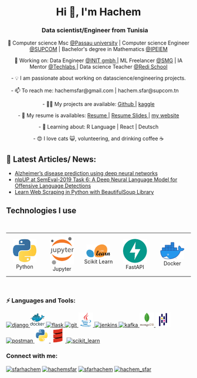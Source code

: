 <h1 align="center">Hi 👋, I'm Hachem</h1>
<h3 align="center">Data scientist/Engineer from Tunisia <img src="https://njq-ip.com/wp-content/uploads/2014/256/Tunisia-Flag.png" width="16px" height="16px"/></h3>


<p align="center">
    🎯 Computer science Msc <a href="https://www.uni-passau.de/en/">@Passau university</a> | Computer science Engineer <a href="http://www.supcom.mincom.tn/Fr/accueil_46_3">@SUPCOM</a> | Bachelor's degree in Mathematics <a href="https://ipeiem.rnu.tn/">@IPEIEM </a>
</p>

<p align="center">
🔭 Working on: Data Engineer <a href="https://init-software.de/"> @INIT gmbh </a> |  ML Freelancer <a href="https://www.socialmediaguys.de/">@SMG</a> | IA Mentor <a href="https://techlabs.org/"> @Techlabs </a> | Data science Teacher  <a href="https://www.redi-school.org/"> @Redi School </a> </p> 

<p align="center">
- 💡 I am passionate about working on datascience/engineering projects.
 
</p>

<p align="center">
- 📫 To reach me: hachemsfar@gmail.com | hachem.sfar@supcom.tn <a target="_blank" href="https://www.linkedin.com/in/hachemsfar/"><img src="https://cdn-icons-png.flaticon.com/512/174/174857.png" width="16px" height="16px" /></a>
</p>

<p align="center">
- 👨‍💻 My projects are available: <a href="https://github.com/hachemsfar"> Github </a> |  <a href="https://www.kaggle.com/hachemsfar"> kaggle </a>
</p>

<p align="center">
- 📄 My resume is availables: <a href="https://github.com/hachemsfar"> Resume </a> |  <a href="https://www.kaggle.com/hachemsfar"> Resume Slides </a> | <a href="https://www.kaggle.com/hachemsfar"> my website </a> 
</p>


<p align="center">
- 🌱 Learning about: R Language | React | Deutsch
</p> 

<p align="center">
- 😍 I love cats 😺, volunteering, and drinking coffee ☕
</p>

## 💬 Latest Articles/ News:
 -  [Alzheimer’s disease prediction using deep neural networks](https://techlabs-aachen.medium.com/alzheimers-disease-prediction-using-deep-neural-networks-123ce34aa86c)
 - [nlpUP at SemEval-2019 Task 6: A Deep Neural Language Model for Offensive Language Detections](https://aclanthology.org/S19-2127/)
 - [Learn Web Scraping in Python with BeautifulSoup Library](https://www.udemy.com/course/web-scraping-python-bs/)
##  Technologies I use 

<br>

<div align="center">
    <table align="center">
        <tr>
            <td align="center" width="140" height="112.43">
                <img src="./assets/icons/python.jpeg" width="65px"/>
                <br /> Python
            </td>
            <td align="center" width="140" height="112.43">
                <img src="./assets/icons/jupyter.png" width="65px"/>
                <br /> Jupyter
            </td>
            <td align="center" width="140" height="112.43">
                <img src="./assets/icons/scikitlearn.png" width="65px"/>
                <br /> Scikit Learn
            </td>
            <td align="center" width="140" height="112.43">
                <img src="./assets/icons/fastapi.png" width="65px"/>
                <br /> FastAPI
            </td>
            <td align="center" width="140" height="112.43">
                <img src="./assets/icons/docker.png" width="65px"/>
                <br /> Docker
            </td>
        </tr>
    </table>
</div>

<br>



<h3 align="left">⚡ Languages and Tools:</h3>
<p align="left"> <a href="https://www.djangoproject.com/" target="_blank" rel="noreferrer"> <img src="https://cdn.worldvectorlogo.com/logos/django.svg" alt="django" width="40" height="40"/> </a> <a href="https://www.docker.com/" target="_blank" rel="noreferrer"> <img src="https://raw.githubusercontent.com/devicons/devicon/master/icons/docker/docker-original-wordmark.svg" alt="docker" width="40" height="40"/> </a> <a href="https://flask.palletsprojects.com/" target="_blank" rel="noreferrer"> <img src="https://www.vectorlogo.zone/logos/pocoo_flask/pocoo_flask-icon.svg" alt="flask" width="40" height="40"/> </a> <a href="https://git-scm.com/" target="_blank" rel="noreferrer"> <img src="https://www.vectorlogo.zone/logos/git-scm/git-scm-icon.svg" alt="git" width="40" height="40"/> </a> <a href="https://www.java.com" target="_blank" rel="noreferrer"> <img src="https://raw.githubusercontent.com/devicons/devicon/master/icons/java/java-original.svg" alt="java" width="40" height="40"/> </a> <a href="https://www.jenkins.io" target="_blank" rel="noreferrer"> <img src="https://www.vectorlogo.zone/logos/jenkins/jenkins-icon.svg" alt="jenkins" width="40" height="40"/> </a> <a href="https://kafka.apache.org/" target="_blank" rel="noreferrer"> <img src="https://www.vectorlogo.zone/logos/apache_kafka/apache_kafka-icon.svg" alt="kafka" width="40" height="40"/> </a> <a href="https://www.mongodb.com/" target="_blank" rel="noreferrer"> <img src="https://raw.githubusercontent.com/devicons/devicon/master/icons/mongodb/mongodb-original-wordmark.svg" alt="mongodb" width="40" height="40"/> </a> <a href="https://pandas.pydata.org/" target="_blank" rel="noreferrer"> <img src="https://raw.githubusercontent.com/devicons/devicon/2ae2a900d2f041da66e950e4d48052658d850630/icons/pandas/pandas-original.svg" alt="pandas" width="40" height="40"/> </a> <a href="https://postman.com" target="_blank" rel="noreferrer"> <img src="https://www.vectorlogo.zone/logos/getpostman/getpostman-icon.svg" alt="postman" width="40" height="40"/> </a> <a href="https://www.python.org" target="_blank" rel="noreferrer"> <img src="https://raw.githubusercontent.com/devicons/devicon/master/icons/python/python-original.svg" alt="python" width="40" height="40"/> </a> <a href="https://www.scala-lang.org" target="_blank" rel="noreferrer"> <img src="https://raw.githubusercontent.com/devicons/devicon/master/icons/scala/scala-original.svg" alt="scala" width="40" height="40"/> </a> <a href="https://scikit-learn.org/" target="_blank" rel="noreferrer"> <img src="https://upload.wikimedia.org/wikipedia/commons/0/05/Scikit_learn_logo_small.svg" alt="scikit_learn" width="40" height="40"/> </a> </p>


<h3 align="left">Connect with me:</h3>
<p align="left">
<a href="https://linkedin.com/in/sfarhachem" target="blank"><img align="center" src="https://raw.githubusercontent.com/rahuldkjain/github-profile-readme-generator/master/src/images/icons/Social/linked-in-alt.svg" alt="sfarhachem" height="30" width="40" /></a>
<a href="https://kaggle.com/hachemsfar" target="blank"><img align="center" src="https://raw.githubusercontent.com/rahuldkjain/github-profile-readme-generator/master/src/images/icons/Social/kaggle.svg" alt="hachemsfar" height="30" width="40" /></a>
<a href="https://fb.com/sfarhachem" target="blank"><img align="center" src="https://raw.githubusercontent.com/rahuldkjain/github-profile-readme-generator/master/src/images/icons/Social/facebook.svg" alt="sfarhachem" height="30" width="40" /></a>
<a href="https://www.hackerrank.com/hachem_sfar" target="blank"><img align="center" src="https://raw.githubusercontent.com/rahuldkjain/github-profile-readme-generator/master/src/images/icons/Social/hackerrank.svg" alt="hachem_sfar" height="30" width="40" /></a>
</p>
